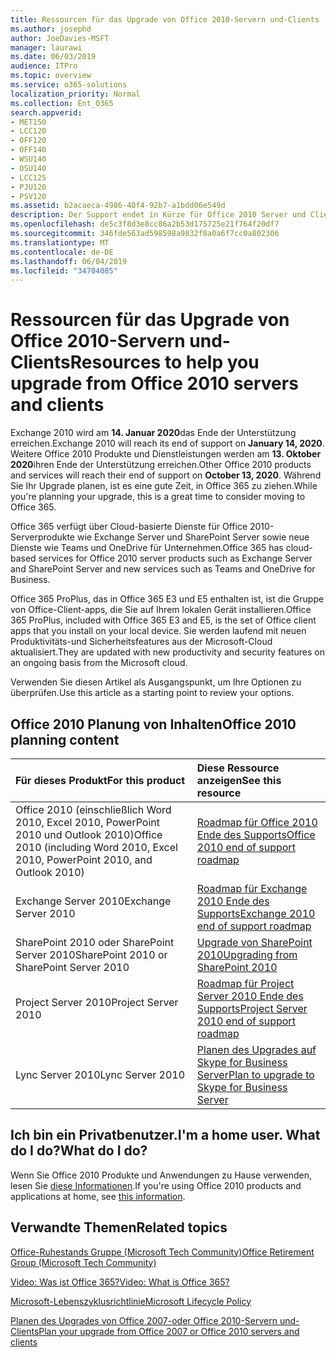 ```yaml
---
title: Ressourcen für das Upgrade von Office 2010-Servern und-Clients
ms.author: josephd
author: JoeDavies-MSFT
manager: laurawi
ms.date: 06/03/2019
audience: ITPro
ms.topic: overview
ms.service: o365-solutions
localization_priority: Normal
ms.collection: Ent_O365
search.appverid:
- MET150
- LCC120
- OFF120
- OFF140
- WSU140
- OSU140
- LCC125
- PJU120
- PSV120
ms.assetid: b2acaeca-4986-40f4-92b7-a1bdd06e549d
description: Der Support endet in Kürze für Office 2010 Server und Clientanwendungen, und es sind keine benutzerdefinierten Support Vereinbarungen verfügbar. Verwenden Sie diesen Artikel, um mit der Planung des Upgrades jetzt zu beginnen.
ms.openlocfilehash: de5c3f8d3e8cc86a2b53d175725e21f764f20df7
ms.sourcegitcommit: 346fde563ad598598a9832f8a0a6f7cc0a802306
ms.translationtype: MT
ms.contentlocale: de-DE
ms.lasthandoff: 06/04/2019
ms.locfileid: "34704085"
---
```

# <a name="resources-to-help-you-upgrade-from-office-2010-servers-and-clients"></a><span data-ttu-id="e9fc9-104">Ressourcen für das Upgrade von Office 2010-Servern und-Clients</span><span class="sxs-lookup"><span data-stu-id="e9fc9-104">Resources to help you upgrade from Office 2010 servers and clients</span></span>

<span data-ttu-id="e9fc9-105">Exchange 2010 wird am **14. Januar 2020**das Ende der Unterstützung erreichen.</span><span class="sxs-lookup"><span data-stu-id="e9fc9-105">Exchange 2010 will reach its end of support on **January 14, 2020**.</span></span> <span data-ttu-id="e9fc9-106">Weitere Office 2010 Produkte und Dienstleistungen werden am **13. Oktober 2020**ihren Ende der Unterstützung erreichen.</span><span class="sxs-lookup"><span data-stu-id="e9fc9-106">Other Office 2010 products and services will reach their end of support on **October 13, 2020**.</span></span> <span data-ttu-id="e9fc9-107">Während Sie Ihr Upgrade planen, ist es eine gute Zeit, in Office 365 zu ziehen.</span><span class="sxs-lookup"><span data-stu-id="e9fc9-107">While you're planning your upgrade, this is a great time to consider moving to Office 365.</span></span> 

<span data-ttu-id="e9fc9-108">Office 365 verfügt über Cloud-basierte Dienste für Office 2010-Serverprodukte wie Exchange Server und SharePoint Server sowie neue Dienste wie Teams und OneDrive für Unternehmen.</span><span class="sxs-lookup"><span data-stu-id="e9fc9-108">Office 365 has cloud-based services for Office 2010 server products such as Exchange Server and SharePoint Server and new services such as Teams and OneDrive for Business.</span></span> 

<span data-ttu-id="e9fc9-109">Office 365 ProPlus, das in Office 365 E3 und E5 enthalten ist, ist die Gruppe von Office-Client-apps, die Sie auf Ihrem lokalen Gerät installieren.</span><span class="sxs-lookup"><span data-stu-id="e9fc9-109">Office 365 ProPlus, included with Office 365 E3 and E5, is the set of Office client apps that you install on your local device.</span></span> <span data-ttu-id="e9fc9-110">Sie werden laufend mit neuen Produktivitäts-und Sicherheitsfeatures aus der Microsoft-Cloud aktualisiert.</span><span class="sxs-lookup"><span data-stu-id="e9fc9-110">They are updated with new productivity and security features on an ongoing basis from the Microsoft cloud.</span></span>

<span data-ttu-id="e9fc9-111">Verwenden Sie diesen Artikel als Ausgangspunkt, um Ihre Optionen zu überprüfen.</span><span class="sxs-lookup"><span data-stu-id="e9fc9-111">Use this article as a starting point to review your options.</span></span>
      
## <a name="office-2010-planning-content"></a><span data-ttu-id="e9fc9-112">Office 2010 Planung von Inhalten</span><span class="sxs-lookup"><span data-stu-id="e9fc9-112">Office 2010 planning content</span></span>
  
|<span data-ttu-id="e9fc9-113">**Für dieses Produkt**</span><span class="sxs-lookup"><span data-stu-id="e9fc9-113">**For this product**</span></span>|<span data-ttu-id="e9fc9-114">**Diese Ressource anzeigen**</span><span class="sxs-lookup"><span data-stu-id="e9fc9-114">**See this resource**</span></span>|
|:-----|:-----|
|<span data-ttu-id="e9fc9-115">Office 2010 (einschließlich Word 2010, Excel 2010, PowerPoint 2010 und Outlook 2010)</span><span class="sxs-lookup"><span data-stu-id="e9fc9-115">Office 2010 (including Word 2010, Excel 2010, PowerPoint 2010, and Outlook 2010)</span></span>  <br/> |[<span data-ttu-id="e9fc9-116">Roadmap für Office 2010 Ende des Supports</span><span class="sxs-lookup"><span data-stu-id="e9fc9-116">Office 2010 end of support roadmap</span></span>](https://docs.microsoft.com/DeployOffice/office-2010-end-support-roadmap) <br/> |
|<span data-ttu-id="e9fc9-117">Exchange Server 2010</span><span class="sxs-lookup"><span data-stu-id="e9fc9-117">Exchange Server 2010</span></span>  <br/> |[<span data-ttu-id="e9fc9-118">Roadmap für Exchange 2010 Ende des Supports</span><span class="sxs-lookup"><span data-stu-id="e9fc9-118">Exchange 2010 end of support roadmap</span></span>](exchange-2010-end-of-support.md) <br/> |
|<span data-ttu-id="e9fc9-119">SharePoint 2010 oder SharePoint Server 2010</span><span class="sxs-lookup"><span data-stu-id="e9fc9-119">SharePoint 2010 or SharePoint Server 2010</span></span>  <br/> |[<span data-ttu-id="e9fc9-120">Upgrade von SharePoint 2010</span><span class="sxs-lookup"><span data-stu-id="e9fc9-120">Upgrading from SharePoint 2010</span></span>](upgrade-from-sharepoint-2010.md) <br/> |
|<span data-ttu-id="e9fc9-121">Project Server 2010</span><span class="sxs-lookup"><span data-stu-id="e9fc9-121">Project Server 2010</span></span> <br/> | [<span data-ttu-id="e9fc9-122">Roadmap für Project Server 2010 Ende des Supports</span><span class="sxs-lookup"><span data-stu-id="e9fc9-122">Project Server 2010 end of support roadmap</span></span>](project-server-2010-end-of-support.md) <br/> |
|<span data-ttu-id="e9fc9-123">Lync Server 2010</span><span class="sxs-lookup"><span data-stu-id="e9fc9-123">Lync Server 2010</span></span> <br/> | [<span data-ttu-id="e9fc9-124">Planen des Upgrades auf Skype for Business Server</span><span class="sxs-lookup"><span data-stu-id="e9fc9-124">Plan to upgrade to Skype for Business Server</span></span>](https://docs.microsoft.com/skypeforbusiness/plan-your-deployment/upgrade) <br/> |
    
## <a name="im-a-home-user-what-do-i-do"></a><span data-ttu-id="e9fc9-125">Ich bin ein Privatbenutzer.</span><span class="sxs-lookup"><span data-stu-id="e9fc9-125">I'm a home user.</span></span> <span data-ttu-id="e9fc9-126">What do I do?</span><span class="sxs-lookup"><span data-stu-id="e9fc9-126">What do I do?</span></span>

<span data-ttu-id="e9fc9-127">Wenn Sie Office 2010 Produkte und Anwendungen zu Hause verwenden, lesen Sie [diese Informationen](plan-upgrade-previous-versions-office.md#im-a-home-user-what-do-i-do).</span><span class="sxs-lookup"><span data-stu-id="e9fc9-127">If you're using Office 2010 products and applications at home, see [this information](plan-upgrade-previous-versions-office.md#im-a-home-user-what-do-i-do).</span></span>

## <a name="related-topics"></a><span data-ttu-id="e9fc9-128">Verwandte Themen</span><span class="sxs-lookup"><span data-stu-id="e9fc9-128">Related topics</span></span>

[<span data-ttu-id="e9fc9-129">Office-Ruhestands Gruppe (Microsoft Tech Community)</span><span class="sxs-lookup"><span data-stu-id="e9fc9-129">Office Retirement Group (Microsoft Tech Community)</span></span>](https://go.microsoft.com/fwlink/?linkid=842065)
  
[<span data-ttu-id="e9fc9-130">Video: Was ist Office 365?</span><span class="sxs-lookup"><span data-stu-id="e9fc9-130">Video: What is Office 365?</span></span>](https://support.office.com/article/847caf12-2589-452c-8aca-1c009797678b.aspx)
  
[<span data-ttu-id="e9fc9-131">Microsoft-Lebenszyklusrichtlinie</span><span class="sxs-lookup"><span data-stu-id="e9fc9-131">Microsoft Lifecycle Policy</span></span>](https://go.microsoft.com/fwlink/?linkid=865200)

[<span data-ttu-id="e9fc9-132">Planen des Upgrades von Office 2007-oder Office 2010-Servern und-Clients</span><span class="sxs-lookup"><span data-stu-id="e9fc9-132">Plan your upgrade from Office 2007 or Office 2010 servers and clients</span></span>](plan-upgrade-previous-versions-office.md)

